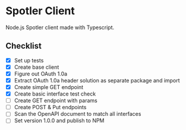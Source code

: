# Spotler Client

Node.js Spotler client made with Typescript. 

## Checklist

- [x] Set up tests
- [x] Create base client
- [x] Figure out OAuth 1.0a
- [x] Extract OAuth 1.0a header solution as separate package and import
- [x] Create simple GET endpoint
- [x] Create basic interface test check
- [ ] Create GET endpoint with params
- [ ] Create POST & Put endpoints
- [ ] Scan the OpenAPI document to match all interfaces
- [ ] Set version 1.0.0 and publish to NPM
